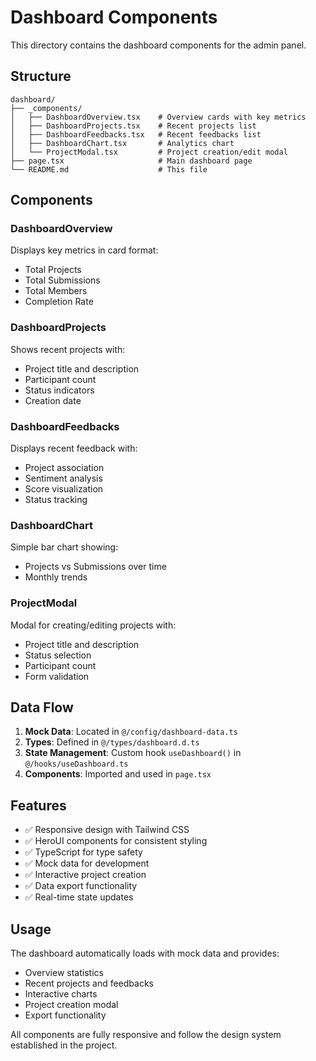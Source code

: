 # Dashboard Components

This directory contains the dashboard components for the admin panel.

## Structure

```
dashboard/
├── _components/
│   ├── DashboardOverview.tsx    # Overview cards with key metrics
│   ├── DashboardProjects.tsx    # Recent projects list
│   ├── DashboardFeedbacks.tsx   # Recent feedbacks list
│   ├── DashboardChart.tsx       # Analytics chart
│   └── ProjectModal.tsx         # Project creation/edit modal
├── page.tsx                     # Main dashboard page
└── README.md                    # This file
```

## Components

### DashboardOverview
Displays key metrics in card format:
- Total Projects
- Total Submissions  
- Total Members
- Completion Rate

### DashboardProjects
Shows recent projects with:
- Project title and description
- Participant count
- Status indicators
- Creation date

### DashboardFeedbacks
Displays recent feedback with:
- Project association
- Sentiment analysis
- Score visualization
- Status tracking

### DashboardChart
Simple bar chart showing:
- Projects vs Submissions over time
- Monthly trends

### ProjectModal
Modal for creating/editing projects with:
- Project title and description
- Status selection
- Participant count
- Form validation

## Data Flow

1. **Mock Data**: Located in `@/config/dashboard-data.ts`
2. **Types**: Defined in `@/types/dashboard.d.ts`
3. **State Management**: Custom hook `useDashboard()` in `@/hooks/useDashboard.ts`
4. **Components**: Imported and used in `page.tsx`

## Features

- ✅ Responsive design with Tailwind CSS
- ✅ HeroUI components for consistent styling
- ✅ TypeScript for type safety
- ✅ Mock data for development
- ✅ Interactive project creation
- ✅ Data export functionality
- ✅ Real-time state updates

## Usage

The dashboard automatically loads with mock data and provides:
- Overview statistics
- Recent projects and feedbacks
- Interactive charts
- Project creation modal
- Export functionality

All components are fully responsive and follow the design system established in the project. 